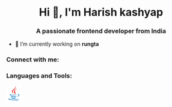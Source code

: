 <h1 align="center">Hi 👋, I'm Harish kashyap</h1>
<h3 align="center">A passionate frontend developer from India</h3>

- 🔭 I’m currently working on **rungta**

<h3 align="left">Connect with me:</h3>
<p align="left">
</p>

<h3 align="left">Languages and Tools:</h3>
<p align="left"> <a href="https://www.java.com" target="_blank" rel="noreferrer"> <img src="https://raw.githubusercontent.com/devicons/devicon/master/icons/java/java-original.svg" alt="java" width="40" height="40"/> </a> </p>
